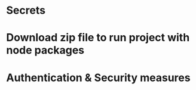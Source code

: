 # Secrets

# Download zip file to run project with node packages
# Authentication & Security measures
